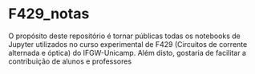 # F429_notas
O propósito deste repositório é tornar públicas todas os notebooks de Jupyter utilizados no curso experimental de F429 (Circuitos de corrente alternada e óptica) do IFGW-Unicamp. Além disto, gostaria de facilitar  a contribuição de  alunos e professores
